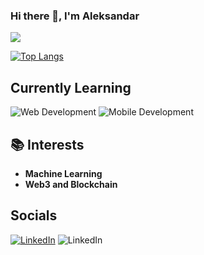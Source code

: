 ### Hi there 👋, I'm Aleksandar
![](http://github-profile-summary-cards.vercel.app/api/cards/profile-details?username=aleksandardrljaca&theme=cobalt) 

[![Top Langs](https://github-readme-stats.vercel.app/api/top-langs/?username=aleksandardrljaca&layout=compact&theme=cobalt)](https://github.com/anuraghazra/github-readme-stats)


## Currently Learning

<p>
  <img src="https://img.shields.io/badge/Web%20Development-yellow?style=for-the-badge" alt="Web Development"/>
  <img src="https://img.shields.io/badge/Mobile%20Development-green?style=for-the-badge" alt="Mobile Development"/>
</p>


## 📚 Interests
- **Machine Learning**
- **Web3 and Blockchain**

## Socials
[![LinkedIn](https://image.flaticon.com/icons/png/512/174/174857.png)](https://www.linkedin.com/in/aleksandardrljaca)
<img src="https://img.shields.io/badge/LinkedIn%20-blue?style=for-the-badge" alt="LinkedIn"/>

